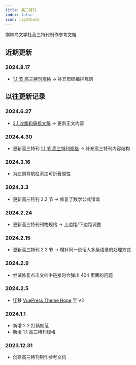 ```yaml
---
title: 高三特刊
index: false
icon: lightbulb
---
```


荆棘鸟文学社高三特刊制作参考文档

## 近期更新
### 2024.8.17
- [1.1 节 高三特刊规格](Cpt1/1.1.md) -> 补充页码编排规则

## 以往更新记录
### 2024.6.27
- [2.1 收集和审核文稿](Cpt2/2.1.md) -> 更新正文内容
### 2024.4.30
- 更新高三特刊 [1.1 节 高三特刊规格](Cpt1/1.1.md) -> 补充高三特刊内容结构
### 2024.3.16
- 为左侧导航栏添加可折叠属性
### 2024.3.3
- 更新高三特刊 2.2 节 -> 修复了数学公式错误
### 2024.2.24
- 更新高三特刊刊物规格 -> 上边距/下边距调整
### 2024.2.15
- 更新高三特刊 2.2 节 -> 增补同一说话人多条语录的处理方式
### 2024.2.9
- 尝试修复点击文档中链接时会弹出 404 页面的问题
### 2024.2.5
- 迁移 [VuePress Theme Hope](https://theme-hope.vuejs.press/zh/) 至 V2
### 2024.1.1
- 新增 2.2 打稿规范
- 新增 1.1 高三特刊规格
### 2023.12.31
- 创建高三特刊制作参考文档
